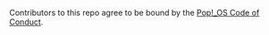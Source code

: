 Contributors to this repo agree to be bound by the [Pop\!\_OS Code of Conduct](https://github.com/system76/pop-code-of-conduct).
